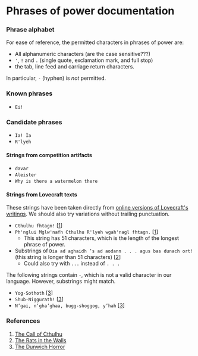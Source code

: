 # Phrases of power documentation

### Phrase alphabet

For ease of reference, the permitted characters in phrases of power are:

 * All alphanumeric characters (are the case sensitive???)
 * `'`, `!` and `.` (single quote, exclamation mark, and full stop)
 * the tab, line feed and carriage return characters.

In particular, `-` (hyphen) is *not* permitted.

### Known phrases

 * `Ei!`

### Candidate phrases

 * `Ia! Ia`
 * `R'lyeh`


#### Strings from competition artifacts 

 * `davar`
 * `Aleister`
 * `Why is there a watermelon there`

#### Strings from Lovecraft texts

These strings have been taken directly from [online versions of Lovecraft's writings](http://www.hplovecraft.com/writings/texts/).  We should also try variations without trailing punctuation.

 * `Cthulhu fhtagn!` [<a href="#cc">1</a>]
 * `Ph'nglui Mglw'nafh Cthulhu R'lyeh wgah'nagl fhtagn.` [<a href="#cc">1</a>]
   * This string has 51 characters, which is the length of the longest phrase of power.
 * Substrings of `Dia ad aghaidh ’s ad aodann . . . agus bas dunach ort!` (this string is longer than 51 characters) [<a href="#rw">2</a>]
   * Could also try with `...` instead of `. . .`

The following strings contain `-`, which is not a valid character in our language.  However, substrings might match.

 * `Yog-Sothoth` [<a href="#dh">3</a>]
 * `Shub-Niggurath!` [<a href="#dh">3</a>]
 * `N’gai, n’gha’ghaa, bugg-shoggog, y’hah` [<a href="#dh">3</a>]

### References

 1. <a name="cc"></a> [The Call of Cthulhu](http://www.hplovecraft.com/writings/fiction/cc.aspx)
 2. <a name="rw"></a> [The Rats in the Walls](http://www.hplovecraft.com/writings/texts/fiction/rw.aspx)
 3. <a name="dh"></a> [The Dunwich Horror](http://www.hplovecraft.com/writings/texts/fiction/dh.aspx)
